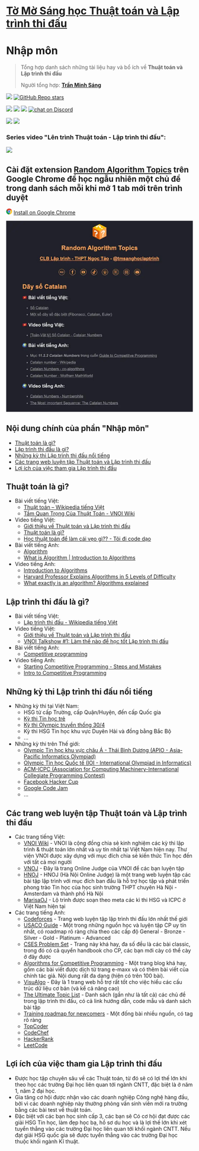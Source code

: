 # [Tờ Mờ Sáng học Thuật toán và Lập trình thi đấu](/README.md)

# Nhập môn

> Tổng hợp danh sách những tài liệu hay và bổ ích về **Thuật toán và Lập trình thi đấu**
> 
> Người tổng hợp: **[Trần Minh Sáng](https://www.facebook.com/sangtran.04/)**

<p align="left">
  <a href="#"><img src="https://img.shields.io/endpoint?url=https%3A%2F%2Fhits.dwyl.com%2Ftmsanghoclaptrinh%2Ftmsang-hoc-thuat-toan.json&label=visitors&color=blue"></a>
  <a href="#"><img alt="GitHub Repo stars" src="https://img.shields.io/github/stars/tmsanghoclaptrinh/tmsang-hoc-thuat-toan"></a>
</p>
<p align="left">
  <a href="https://github.com/tmsanghoclaptrinh"><img src="https://img.shields.io/badge/author-tmsanghoclaptrinh-41454A?logo=github&labelColor=grey"></a>
  <a href="https://facebook.com/clb.it.ngoctao"><img src="https://img.shields.io/badge/facebook-clb.it.ngoctao-41454A?logo=facebook&logoColor=white&labelColor=blue"></a>
  <a href="https://www.youtube.com/@tmsanghoclaptrinh"><img src="https://img.shields.io/badge/youtube-tmsanghoclaptrinh-41454A?logo=youtube&logoColor=white&labelColor=red"></a>
  <a href="https://discord.gg/ajXr5kRKkk"><img src="https://img.shields.io/discord/994125923819458590?logo=discord&logoColor=white&labelColor=5865F2&color=green" alt="chat on Discord"></a>
</p>
<p align="left">
  <a href="https://tmsanghoclaptrinh.com"><img src="https://img.shields.io/badge/blog-tmsanghoclaptrinh.com-white"></a>
  <a href="https://dev.to/tmsanghoclaptrinh"><img src="https://img.shields.io/badge/dev.to-tmsanghoclaptrinh-white"></a>
</p>

### Series video "Lên trình Thuật toán - Lập trình thi đấu": 

[![](https://markdown-videos-api.jorgenkh.no/youtube/AgwnOQbJVvU)](https://www.youtube.com/watch?v=AgwnOQbJVvU&list=PLqfkD788zZGCjhbJsmyhInVAhHBSV8Gqg&index=1)

## Cài đặt extension [Random Algorithm Topics](https://chromewebstore.google.com/detail/random-algorithm-topics/cfbnefdpfhohjhehglbjkchobnaknbkm) trên Google Chrome để học ngẫu nhiên một chủ đề trong danh sách mỗi khi mở 1 tab mới trên trình duyệt

<img src="../media/chrome_logo.png" height=16/> [Install on Google Chrome](https://chromewebstore.google.com/detail/random-algorithm-topics/cfbnefdpfhohjhehglbjkchobnaknbkm)

<img src="../media/screenshot.jpeg" alt="Extension Random Algorithm Topics screenshot">

## Nội dung chính của phần "Nhập môn"

- [Thuật toán là gì?](#thuật-toán-là-gì)
- [Lập trình thi đấu là gì?](#lập-trình-thi-đấu-là-gì)
- [Những kỳ thi Lập trình thi đấu nổi tiếng](#những-kỳ-thi-lập-trình-thi-đấu-nổi-tiếng)
- [Các trang web luyện tập Thuật toán và Lập trình thi đấu](#các-trang-web-luyện-tập-thuật-toán-và-lập-trình-thi-đấu)
- [Lợi ích của việc tham gia Lập trình thi đấu](#lợi-ích-của-việc-tham-gia-lập-trình-thi-đấu)

## Thuật toán là gì?

- Bài viết tiếng Việt:
    - [Thuật toán – Wikipedia tiếng Việt](https://vi.wikipedia.org/wiki/Thu%E1%BA%ADt_to%C3%A1n)
    - [Tầm Quan Trọng Của Thuật Toán - VNOI Wiki](https://wiki.vnoi.info/translate/topcoder/The-Importance-of-Algorithm)
- Video tiếng Việt:
    - [Giới thiệu về Thuật toán và Lập trình thi đấu](https://www.youtube.com/watch?v=AgwnOQbJVvU&list=PLqfkD788zZGCjhbJsmyhInVAhHBSV8Gqg&index=1)
    - [Thuật toán là gì?](https://www.youtube.com/watch?v=2ENmRL7pTSg)
    - [Học thuật toán để làm cái vẹo gì?? - Tôi đi code dạo](https://www.youtube.com/watch?v=v1OzKljVHtc)
- Bài viết tiếng Anh:
    - [Algorithm](https://en.wikipedia.org/wiki/Algorithm)
    - [What is Algorithm | Introduction to Algorithms](https://www.geeksforgeeks.org/introduction-to-algorithms/)
- Video tiếng Anh:
    - [Introduction to Algorithms](https://www.youtube.com/watch?v=0IAPZzGSbME)
    - [Harvard Professor Explains Algorithms in 5 Levels of Difficulty](https://www.youtube.com/watch?v=fkIvmfqX-t0)
    - [What exactly is an algorithm? Algorithms explained](https://www.youtube.com/watch?v=ZnBF2GeAKbo)


## Lập trình thi đấu là gì?

- Bài viết tiếng Việt:
    - [Lập trình thi đấu - Wikipedia tiếng Việt](https://vi.wikipedia.org/wiki/L%E1%BA%ADp_tr%C3%ACnh_thi_%C4%91%E1%BA%A5u)
- Video tiếng Việt:
    - [Giới thiệu về Thuật toán và Lập trình thi đấu](https://www.youtube.com/watch?v=AgwnOQbJVvU&list=PLqfkD788zZGCjhbJsmyhInVAhHBSV8Gqg&index=1)
    - [VNOI Talkshow #1: Làm thế nào để học tốt Lập trình thi đấu](https://www.youtube.com/watch?v=EPKHm5jrU4o)
- Bài viết tiếng Anh:
    - [Competitive programming](https://en.wikipedia.org/wiki/Competitive_programming)
- Video tiếng Anh:
    - [Starting Competitive Programming - Steps and Mistakes](https://www.youtube.com/watch?v=bVKHRtafgPc)
    - [Intro to Competitive Programming](https://www.youtube.com/watch?v=tZ5FBBnHfm4)

## Những kỳ thi Lập trình thi đấu nổi tiếng

- Những kỳ thi tại Việt Nam:
    - HSG từ cấp Trường, cấp Quận/Huyện, đến cấp Quốc gia
    - [Kỳ thi Tin học trẻ](https://tinhoctre.vn/)
    - [Kỳ thi Olympic truyền thống 30/4](https://vi.wikipedia.org/wiki/Cu%E1%BB%99c_thi_Olympic_truy%E1%BB%81n_th%E1%BB%91ng_30_th%C3%A1ng_4)
    - Kỳ thi HSG Tin học khu vực Duyên Hải và đồng bằng Bắc Bộ
    - ...
- Những kỳ thi trên Thế giới:
    - [Olympic Tin học khu vực châu Á - Thái Bình Dương (APIO - Asia-Pacific Informatics Olympiad)](https://apio2024.org/home)
    - [Olympic Tin học Quốc tế (IOI - International Olympiad in Informatics)](https://ioinformatics.org/)
    - [ACM-ICPC (Association for Computing Machinery-International Collegiate Programming Contest)](https://icpc.global/)
    - [Facebook Hacker Cup](https://www.facebook.com/codingcompetitions/hacker-cup)
    - [Google Code Jam](https://codingcompetitionsonair.withgoogle.com/)
    - ...

## Các trang web luyện tập Thuật toán và Lập trình thi đấu

- Các trang tiếng Việt:
    - [VNOI Wiki](https://wiki.vnoi.info/) - VNOI là cộng đồng chia sẻ kinh nghiệm các kỳ thi lập trình & thuật toán lớn nhất và uy tín nhất tại Việt Nam hiện nay. Thư viện VNOI được xây dựng với mục đích chia sẻ kiến thức Tin học đến với tất cả mọi người
    - [VNOJ](https://oj.vnoi.info/) - Đây là trang Online Judge của VNOI để các bạn luyện tập
    - [HNOJ](https://hnoj.edu.vn/) - HNOJ (Hà Nội Online Judge) là một trang web luyện tập các bài tập lập trình với mục đích ban đầu là hỗ trợ học tập và phát triển phong trào Tin học của học sinh trường THPT chuyên Hà Nội - Amsterdam và thành phố Hà Nội
    - [MarisaOJ](https://marisaoj.com/) - Lộ trình được soạn theo meta các kì thi HSG và ICPC ở Việt Nam hiện tại
- Các trang tiếng Anh:
    - [Codeforces](https://codeforces.com/) - Trang web luyện tập lập trình thi đấu lớn nhất thế giới
    - [USACO Guide](https://usaco.guide/) - Một trong những nguồn học và luyện tập CP uy tín nhất, có roadmap rõ ràng chia theo các cấp độ General - Bronze - Silver - Gold - Platinum - Advanced
    - [CSES Problem Set](https://cses.fi/problemset/) - Trang này khá hay, đa số đều là các bài classic, trong đó có cả quyển handbook cho CP, các bạn mới cày có thể cày ở đây được
    - [Algorithms for Competitive Programming](https://cp-algorithms.com/) - Một trang blog khá hay, gồm các bài viết được dịch từ trang e-maxx và có thêm bài viết của chính tác giả. Nội dung rất đa dạng (hiện có trên 100 bài).
    - [VisuAlgo](https://visualgo.net/en) - Đây là 1 trang web hỗ trợ rất tốt cho việc hiểu các cấu trúc dữ liệu cơ bản (và kể cả nâng cao)
    - [The Ultimate Topic List](https://codeforces.com/blog/entry/95106) - Danh sách (gần như là tất cả) các chủ đề trong lập trình thi đấu, có cả link hướng dẫn, code mẫu và danh sách bài tập
    - [Training roadmap for newcomers](https://codeforces.com/blog/entry/65133) - Một đống bài nhiều nguồn, có tag rõ ràng
    - [TopCoder](https://www.topcoder.com/tc?module=AlgoRank)
    - [CodeChef](https://www.codechef.com/contests)
    - [HackerRank](https://www.hackerrank.com/contests)
    - [LeetCode](https://leetcode.com/problemset/)

## Lợi ích của việc tham gia Lập trình thi đấu

- Được học tập chuyên sâu về các Thuật toán, từ đó sẽ có lợi thế lớn khi theo học các trường Đại học liên quan tới ngành CNTT, đặc biệt là ở năm 1, năm 2 đại học.
- Gia tăng cơ hội được nhận vào các doanh nghiệp Công nghệ hàng đầu, bởi vì các doanh nghiệp này thường phỏng vấn sinh viên mới ra trường bằng các bài test về thuật toán.
- Đặc biệt với các bạn học sinh cấp 3, các bạn sẽ Có cơ hội đạt được các giải HSG Tin học, làm đẹp học bạ, hồ sơ du học và là lợi thế lớn khi xét tuyển thẳng vào các trường Đại học liên quan tới khối ngành CNTT. Nếu đạt giải HSG quốc gia sẽ được tuyển thẳng vào các trường Đại học thuộc khối ngành Kĩ thuật.